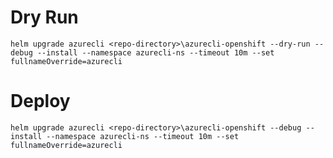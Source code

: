 # Dry Run #
``
helm upgrade azurecli <repo-directory>\azurecli-openshift --dry-run --debug --install --namespace azurecli-ns --timeout 10m --set fullnameOverride=azurecli
``
  
# Deploy #
``
helm upgrade azurecli <repo-directory>\azurecli-openshift --debug --install --namespace azurecli-ns --timeout 10m --set fullnameOverride=azurecli
``
